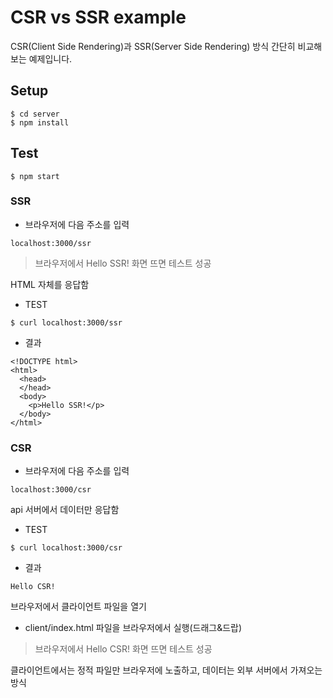 # CSR vs SSR example

CSR(Client Side Rendering)과 SSR(Server Side Rendering) 방식 간단히 비교해보는 예제입니다.

## Setup

```
$ cd server
$ npm install
```

## Test

```
$ npm start
```

### SSR

- 브라우저에 다음 주소를 입력

```
localhost:3000/ssr
```

> 브라우저에서 Hello SSR! 화면 뜨면 테스트 성공

HTML 자체를 응답함

- TEST
```
$ curl localhost:3000/ssr
```

- 결과
```
<!DOCTYPE html>
<html>
  <head>
  </head>
  <body>
    <p>Hello SSR!</p>
  </body>
</html>
```

### CSR

- 브라우저에 다음 주소를 입력

```
localhost:3000/csr
```

api 서버에서 데이터만 응답함

- TEST
```
$ curl localhost:3000/csr
```

- 결과
```
Hello CSR!
```

브라우저에서 클라이언트 파일을 열기
- client/index.html 파일을 브라우저에서 실행(드래그&드랍)

> 브라우저에서 Hello CSR! 화면 뜨면 테스트 성공

클라이언트에서는 정적 파일만 브라우저에 노출하고, 데이터는 외부 서버에서 가져오는 방식

